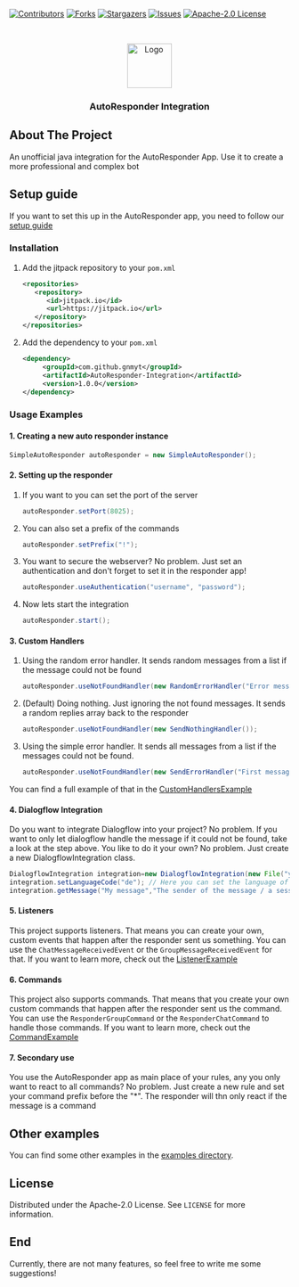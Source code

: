[![Contributors][contributors-shield]][contributors-url]
[![Forks][forks-shield]][forks-url]
[![Stargazers][stars-shield]][stars-url]
[![Issues][issues-shield]][issues-url]
[![Apache-2.0 License][license-shield]][license-url]



<br />
<p align="center">
  <a href="https://github.com/gnmyt/AutoResponder-Integration">
    <img src="https://i.imgur.com/a8DOutI.png" alt="Logo" width="80" height="80">
  </a>
</p>
<h3 align="center">AutoResponder Integration</h3>

## About The Project

An unofficial java integration for the AutoResponder App. Use it to create a more professional and complex bot


## Setup guide
If you want to set this up in the AutoResponder app, you need to follow our [setup guide](SETUP.md)

### Installation

1. Add the jitpack repository to your `pom.xml`
   ```xml
   <repositories>
      <repository>
         <id>jitpack.io</id>
         <url>https://jitpack.io</url>
      </repository>
   </repositories>
   ```
2. Add the dependency to your `pom.xml`
   ```xml
   <dependency>
	    <groupId>com.github.gnmyt</groupId>
	    <artifactId>AutoResponder-Integration</artifactId>
	    <version>1.0.0</version>
   </dependency>
   ```

### Usage Examples

#### 1. Creating a new auto responder instance

```java
SimpleAutoResponder autoResponder = new SimpleAutoResponder();
```

#### 2. Setting up the responder

1. If you want to you can set the port of the server
   ```java
   autoResponder.setPort(8025);
   ```
2. You can also set a prefix of the commands
   ```java
   autoResponder.setPrefix("!");
   ```
3. You want to secure the webserver? No problem. Just set an authentication and don't forget to set it in the responder
   app!
   ```java
   autoResponder.useAuthentication("username", "password");
   ```
4. Now lets start the integration
   ```java
   autoResponder.start();
   ```

#### 3. Custom Handlers

1. Using the random error handler. It sends random messages from a list if the message could not be found
   ```java
   autoResponder.useNotFoundHandler(new RandomErrorHandler("Error message 1", "Error message 2", "Error message 3"));
   ```
2. (Default) Doing nothing. Just ignoring the not found messages. It sends a random replies array back to the responder
   ```java
   autoResponder.useNotFoundHandler(new SendNothingHandler());
   ```
3. Using the simple error handler. It sends all messages from a list if the messages could not be found.
   ```java
   autoResponder.useNotFoundHandler(new SendErrorHandler("First message", "Second message", "Third message"));
   ```

You can find a full example of that in the [CustomHandlersExample](src/examples/java/CustomHandlersExample.java)

#### 4. Dialogflow Integration

Do you want to integrate Dialogflow into your project? No problem. If you want to only let dialogflow handle the message
if it could not be found, take a look at the step above. You like to do it your own? No problem. Just create a new
DialogflowIntegration class.

   ```java
   DialogflowIntegration integration=new DialogflowIntegration(new File("your_credentials_file.json"));
   integration.setLanguageCode("de"); // Here you can set the language of the integration
   integration.getMessage("My message","The sender of the message / a session id for better training");
   ```

#### 5. Listeners

This project supports listeners. That means you can create your own, custom events that happen after the responder sent
us something. You can use the `ChatMessageReceivedEvent` or the `GroupMessageReceivedEvent` for that. If you want to
learn more, check out the [ListenerExample](src/examples/java/ListenerExample.java)

#### 6. Commands

This project also supports commands. That means that you create your own custom commands that happen after the responder
sent us the command. You can use the `ResponderGroupCommand` or the `ResponderChatCommand` to handle those commands. If
you want to learn more, check out the [CommandExample](src/examples/java/CommandExample.java)

#### 7. Secondary use
You use the AutoResponder app as main place of your rules, any you only want to react to all commands? No problem. Just
create a new rule and set your command prefix before the "*". The responder will thn only react if the message is a command  

## Other examples

You can find some other examples in the [examples directory](src/examples/java).

## License

Distributed under the Apache-2.0 License. See `LICENSE` for more information.

## End

Currently, there are not many features, so feel free to write me some suggestions!

[contributors-shield]: https://img.shields.io/github/contributors/gnmyt/AutoResponder-Integration.svg?style=for-the-badge

[contributors-url]: https://github.com/gnmyt/AutoResponder-Integration/graphs/contributors

[forks-shield]: https://img.shields.io/github/forks/gnmyt/AutoResponder-Integration.svg?style=for-the-badge

[forks-url]: https://github.com/gnmyt/AutoResponder-Integration/network/members

[stars-shield]: https://img.shields.io/github/stars/gnmyt/AutoResponder-Integration.svg?style=for-the-badge

[stars-url]: https://github.com/gnmyt/AutoResponder-Integration/stargazers

[issues-shield]: https://img.shields.io/github/issues/gnmyt/AutoResponder-Integration.svg?style=for-the-badge

[issues-url]: https://github.com/gnmyt/AutoResponder-Integration/issues

[license-shield]: https://img.shields.io/github/license/gnmyt/AutoResponder-Integration.svg?style=for-the-badge

[license-url]: https://github.com/gnmyt/AutoResponder-Integration/blob/master/LICENSE